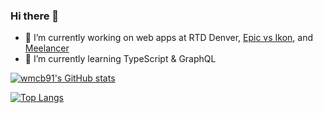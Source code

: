 ### Hi there 👋

<!--
**wmcb91/wmcb91** is a ✨ _special_ ✨ repository because its `README.md` (this file) appears on your GitHub profile.

Here are some ideas to get you started:


- 🌱 I’m currently learning 
- 👯 I’m looking to collaborate on ...
- 🤔 I’m looking for help with ...
- 💬 Ask me about ...
- 📫 How to reach me: ...
- 😄 Pronouns: ...
- ⚡ Fun fact: ...
-->

- 🔭 I’m currently working on web apps at RTD Denver, [Epic vs Ikon](https://epicorikon.com), and [Meelancer](https://meelancer.io)
- 🌱 I’m currently learning TypeScript & GraphQL


[![wmcb91's GitHub stats](https://github-readme-stats.vercel.app/api?username=wmcb91&show_icons=true&count_private=true)](https://github.com/anuraghazra/github-readme-stats)

[![Top Langs](https://github-readme-stats.vercel.app/api/top-langs/?username=wmcb91&layout=compact)](https://github.com/anuraghazra/github-readme-stats)
